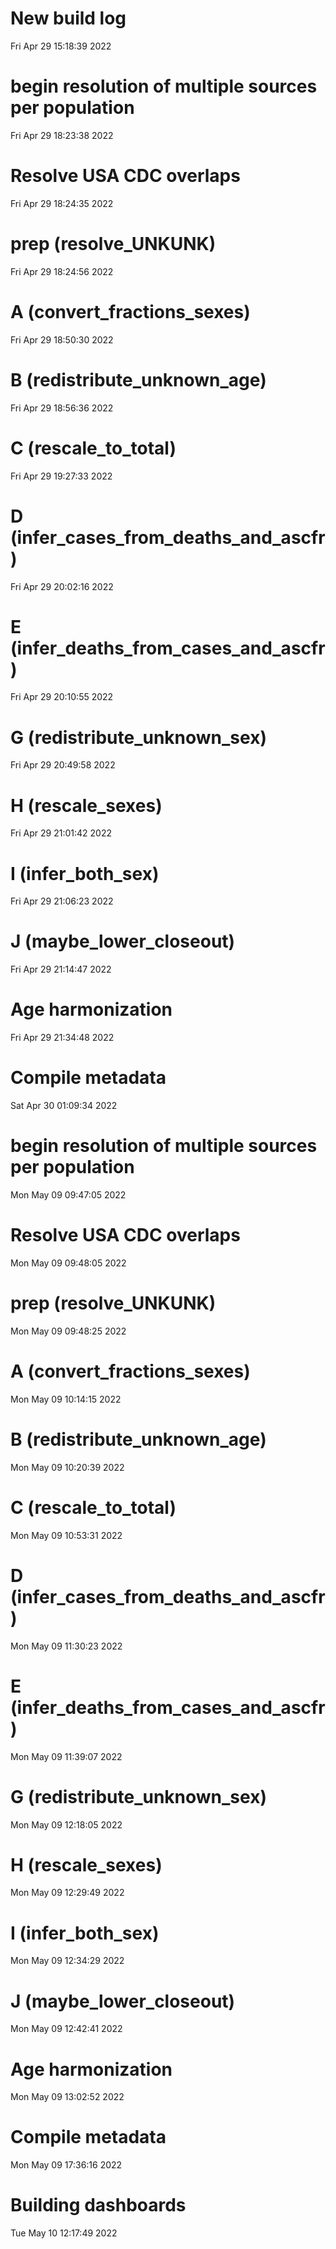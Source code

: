 
# New build log 
 Fri Apr 29 15:18:39 2022 


# begin resolution of multiple sources per population 
 Fri Apr 29 18:23:38 2022 


# Resolve USA CDC overlaps 
 Fri Apr 29 18:24:35 2022 


# prep (resolve_UNKUNK) 
 Fri Apr 29 18:24:56 2022 


# A (convert_fractions_sexes) 
 Fri Apr 29 18:50:30 2022 


# B (redistribute_unknown_age) 
 Fri Apr 29 18:56:36 2022 


# C (rescale_to_total) 
 Fri Apr 29 19:27:33 2022 


# D (infer_cases_from_deaths_and_ascfr) 
 Fri Apr 29 20:02:16 2022 


# E (infer_deaths_from_cases_and_ascfr) 
 Fri Apr 29 20:10:55 2022 


# G (redistribute_unknown_sex) 
 Fri Apr 29 20:49:58 2022 


# H (rescale_sexes) 
 Fri Apr 29 21:01:42 2022 


# I (infer_both_sex) 
 Fri Apr 29 21:06:23 2022 


# J (maybe_lower_closeout) 
 Fri Apr 29 21:14:47 2022 


# Age harmonization 
 Fri Apr 29 21:34:48 2022 


# Compile metadata 
 Sat Apr 30 01:09:34 2022 


# begin resolution of multiple sources per population 
 Mon May 09 09:47:05 2022 


# Resolve USA CDC overlaps 
 Mon May 09 09:48:05 2022 


# prep (resolve_UNKUNK) 
 Mon May 09 09:48:25 2022 


# A (convert_fractions_sexes) 
 Mon May 09 10:14:15 2022 


# B (redistribute_unknown_age) 
 Mon May 09 10:20:39 2022 


# C (rescale_to_total) 
 Mon May 09 10:53:31 2022 


# D (infer_cases_from_deaths_and_ascfr) 
 Mon May 09 11:30:23 2022 


# E (infer_deaths_from_cases_and_ascfr) 
 Mon May 09 11:39:07 2022 


# G (redistribute_unknown_sex) 
 Mon May 09 12:18:05 2022 


# H (rescale_sexes) 
 Mon May 09 12:29:49 2022 


# I (infer_both_sex) 
 Mon May 09 12:34:29 2022 


# J (maybe_lower_closeout) 
 Mon May 09 12:42:41 2022 


# Age harmonization 
 Mon May 09 13:02:52 2022 


# Compile metadata 
 Mon May 09 17:36:16 2022 


# Building dashboards 
 Tue May 10 12:17:49 2022 

